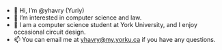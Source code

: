 - 👋 Hi, I’m @yhavry (Yuriy)
- 👀 I’m interested in computer science and law.
- 💞️ I am a computer science student at York University, and I enjoy occasional circuit design.
- 📫 You can email me at yhavry@my.yorku.ca if you have any questions.

<!---
yhavry/yhavry is a ✨ special ✨ repository because its `README.md` (this file) appears on your GitHub profile.
You can click the Preview link to take a look at your changes.
--->
